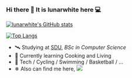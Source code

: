 ### Hi there 👋 It is lunarwhite here 💻

[![lunarwhite's GitHub stats](https://github-readme-stats.vercel.app/api?username=lunarwhite&show_icons=true&theme=highcontrast&count_private=true&include_all_commits=true)]()

[![Top Langs](https://github-readme-stats.vercel.app/api/top-langs/?username=lunarwhite&layout=compact&theme=highcontrast&hide=jupyter%20notebook)]()

- 🛰 Studying at [SDU](https://www.sdu.edu.cn), _BSc in Computer Science_
- 🌱 Currently learning Cooking and Living
- 🎃 Tech / Cycling / Swimming / Basketball / ...
- ❄ Also can find me here, ![](https://img.shields.io/badge/dynamic/json?color=%230066ff&label=Zhihu%40lunarwhite&query=%24.data.totalSubs&suffix=Followers&url=https%3A%2F%2Fapi.spencerwoo.com%2Fsubstats%2F%3Fsource%3Dzhihu%26queryKey%3Dwydnlz)
